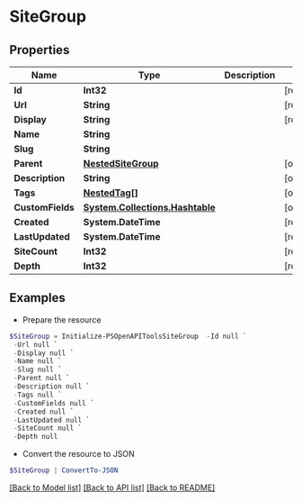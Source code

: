 # SiteGroup
## Properties

Name | Type | Description | Notes
------------ | ------------- | ------------- | -------------
**Id** | **Int32** |  | [readonly] 
**Url** | **String** |  | [readonly] 
**Display** | **String** |  | [readonly] 
**Name** | **String** |  | 
**Slug** | **String** |  | 
**Parent** | [**NestedSiteGroup**](NestedSiteGroup.md) |  | [optional] 
**Description** | **String** |  | [optional] 
**Tags** | [**NestedTag[]**](NestedTag.md) |  | [optional] 
**CustomFields** | [**System.Collections.Hashtable**](AnyType.md) |  | [optional] 
**Created** | **System.DateTime** |  | [readonly] 
**LastUpdated** | **System.DateTime** |  | [readonly] 
**SiteCount** | **Int32** |  | [readonly] 
**Depth** | **Int32** |  | [readonly] 

## Examples

- Prepare the resource
```powershell
$SiteGroup = Initialize-PSOpenAPIToolsSiteGroup  -Id null `
 -Url null `
 -Display null `
 -Name null `
 -Slug null `
 -Parent null `
 -Description null `
 -Tags null `
 -CustomFields null `
 -Created null `
 -LastUpdated null `
 -SiteCount null `
 -Depth null
```

- Convert the resource to JSON
```powershell
$SiteGroup | ConvertTo-JSON
```

[[Back to Model list]](../README.md#documentation-for-models) [[Back to API list]](../README.md#documentation-for-api-endpoints) [[Back to README]](../README.md)

